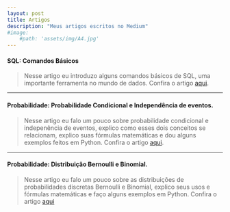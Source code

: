 ```yaml
---
layout: post
title: Artigos
description: "Meus artigos escritos no Medium"
#image: 
    #path: 'assets/img/A4.jpg'
---
```


#### SQL: Comandos Básicos
> Nesse artigo eu introduzo alguns comandos básicos de SQL, uma importante ferramenta no mundo de dados. Confira o artigo [aqui](https://medium.com/@fabioprogramar/sql-comandos-b%C3%A1sicos-33b5e332b376).

___
#### Probabilidade: Probabilidade Condicional e Independência de eventos.
> Nesse artigo eu falo um pouco sobre probabilidade condicional e indepenência de eventos, explico como esses dois conceitos se relacionam, explico suas fórmulas matemáticas e dou alguns exemplos feitos em Python. Confira o artigo [aqui](https://medium.com/@fabioprogramar/probabilidade-probabilidade-condicional-e-independ%C3%AAncia-de-eventos-96940781c5e7).

---
#### Probabilidade: Distribuição Bernoulli e Binomial.
> Nesse artigo eu falo um pouco sobre as distribuições de probabilidades discretas Bernoulli e Binomial, explico seus usos e fórmulas matemáticas e faço alguns exemplos em Python. Confira o artigo [aqui](https://medium.com/@fabioprogramar/probabilidade-distribui%C3%A7%C3%A3o-bernoulli-e-binomial-5a491eb6c64a)
